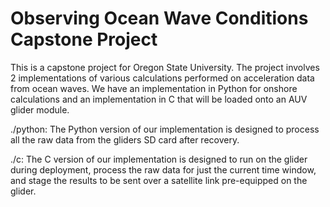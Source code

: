 # Observing Ocean Wave Conditions Capstone Project

This is a capstone project for Oregon State University. The project involves 2 implementations of various calculations performed on acceleration data from ocean waves. We have an implementation in Python for onshore calculations and an implementation in C that will be loaded onto an AUV glider module. 

./python: The Python version of our implementation is designed to process all the raw data from the gliders SD card after recovery. 

./c: The C version of our implementation is designed to run on the glider during deployment, process the raw data for just the current time window, and stage the results to be sent over a satellite link pre-equipped on the glider. 
